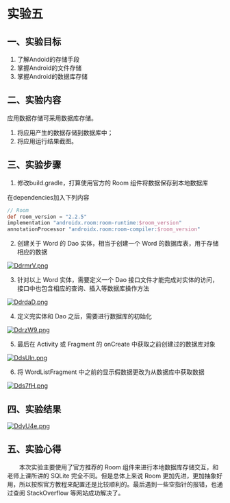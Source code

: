 # 实验五
## 一、实验目标

1. 了解Andoid的存储手段
2. 掌握Android的文件存储
3. 掌握Android的数据库存储

## 二、实验内容

应用数据存储可采用数据库存储。

1. 将应用产生的数据存储到数据库中；
2. 将应用运行结果截图。

## 三、实验步骤

1. 修改build.gradle，打算使用官方的 Room 组件将数据保存到本地数据库

在dependencies加入下列内容

```gradle
// Room
def room_version = "2.2.5"
implementation "androidx.room:room-runtime:$room_version"
annotationProcessor "androidx.room:room-compiler:$room_version"
```

2. 创建关于 Word 的 Dao 实体，相当于创建一个 Word 的数据库表，用于存储相应的数据

[![DdrmrV.png](https://s3.ax1x.com/2020/11/25/DdrmrV.png)](https://imgchr.com/i/DdrmrV)

3. 针对以上 Word 实体，需要定义一个 Dao 接口文件才能完成对实体的访问，接口中也包含相应的查询、插入等数据库操作方法

[![DdrdaD.png](https://s3.ax1x.com/2020/11/25/DdrdaD.png)](https://imgchr.com/i/DdrdaD)

4. 定义完实体和 Dao 之后，需要进行数据库的初始化

[![DdrzW9.png](https://s3.ax1x.com/2020/11/25/DdrzW9.png)](https://imgchr.com/i/DdrzW9)

5. 最后在 Activity 或 Fragment 的 onCreate 中获取之前创建过的数据库对象

[![DdsUln.png](https://s3.ax1x.com/2020/11/25/DdsUln.png)](https://imgchr.com/i/DdsUln)

6. 将 WordListFragment 中之前的显示假数据更改为从数据库中获取数据

[![Dds7fH.png](https://s3.ax1x.com/2020/11/25/Dds7fH.png)](https://imgchr.com/i/Dds7fH)

## 四、实验结果

[![DdyU4e.png](https://s3.ax1x.com/2020/11/25/DdyU4e.png)](https://imgchr.com/i/DdyU4e)

## 五、实验心得

　　本次实验主要使用了官方推荐的 Room 组件来进行本地数据库存储交互，和老师上课所讲的 SQLite 完全不同。但是总体上来说 Room 更加先进，更加抽象好用，所以按照官方教程来配置还是比较顺利的。最后遇到一些空指针的报错，也通过查阅 StackOverflow 等网站成功解决了。

